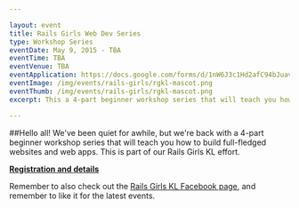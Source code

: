 ```yaml
---

layout: event
title: Rails Girls Web Dev Series
type: Workshop Series
eventDate: May 9, 2015 - TBA
eventTime: TBA
eventVenue: TBA
eventApplication: https://docs.google.com/forms/d/1nW6J3c1Hd2afC94bJuav8cFNKXqSMIRdJ2HNroWoCJw/viewform
eventImage: /img/events/rails-girls/rgkl-mascot.png
eventThumb: /img/events/rails-girls/rgkl-mascot.png
excerpt: This a 4-part beginner workshop series that will teach you how to build full-fledged websites and web apps. 

---
```


##Hello all!
We've been quiet for awhile, but we're back with a 4-part beginner workshop series that will teach you how to build full-fledged websites and web apps. This is part of our Rails Girls KL effort. 

**[Registration and details](https://docs.google.com/forms/d/1nW6J3c1Hd2afC94bJuav8cFNKXqSMIRdJ2HNroWoCJw/viewform)**

Remember to also check out the [Rails Girls KL Facebook page](https://www.facebook.com/railsgirlskl?fref=nf), and remember to like it for the latest events.